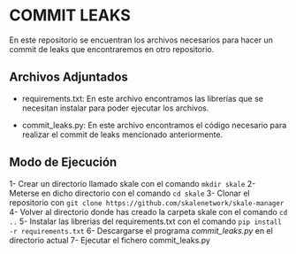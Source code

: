 # COMMIT LEAKS

En este repositorio se encuentran los archivos necesarios para hacer un commit de leaks que encontraremos en otro repositorio.

## Archivos Adjuntados

- requirements.txt: En este archivo encontramos las librerías que se necesitan instalar para poder ejecutar los archivos.

- commit_leaks.py: En este archivo encontramos el código necesario para realizar el commit de leaks mencionado anteriormente.

## Modo de Ejecución

1- Crear un directorio llamado skale con el comando `mkdir skale`
2- Meterse en dicho directorio con el comando `cd skale`
3- Clonar el repositorio con `git clone https://github.com/skalenetwork/skale-manager`
4- Volver al directorio donde has creado la carpeta skale con el comando `cd ..`
5- Instalar las librerias del requirements.txt con el comando `pip install -r requirements.txt`
6- Descargarse el programa *commit_leaks.py* en el directorio actual
7- Ejecutar el fichero commit_leaks.py